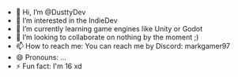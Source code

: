 - 👋 Hi, I’m @DusttyDev
- 👀 I’m interested in the IndieDev
- 🌱 I’m currently learning game engines like Unity or Godot
- 💞️ I’m looking to collaborate on nothing by the moment ;)
- 📫 How to reach me: You can reach me by Discord: markgamer97
- 😄 Pronouns: ...
- ⚡ Fun fact: I'm 16 xd

<!---
DusttyDev/DusttyDev is a ✨ special ✨ repository because its `README.md` (this file) appears on your GitHub profile.
You can click the Preview link to take a look at your changes.
--->
